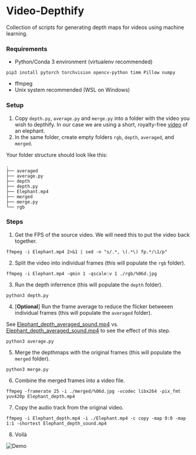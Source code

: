 # Video-Depthify
Collection of scripts for generating depth maps for videos using machine learning.

### Requirements
- Python/Conda 3 environment (virtualenv recommended)

```pip3 install pytorch torchvision opencv-python timm Pillow numpy```
- ffmpeg
- Unix system recommended (WSL on Windows)

### Setup
  1) Copy `depth.py`, `average.py` and `merge.py` into a folder with the video you wish to depthify. In our case we are using a short, royalty-free [video](https://pixabay.com/videos/elephant-pachyderm-tanzania-6447/) of an elephant.
  2) In the same folder, create empty folders `rgb`, `depth`, `averaged`, and `merged`.

Your folder structure should look like this:
```
.
├── averaged
├── average.py
├── depth
├── depth.py
├── Elephant.mp4
├── merged
├── merge.py
└── rgb
```

### Steps
1) Get the FPS of the source video. We will need this to put the video back together.

`ffmpeg -i Elephant.mp4 2>&1 | sed -n "s/.*, \(.*\) fp.*/\1/p"`

2) Split the video into individual frames (this will populate the `rgb` folder).

`ffmpeg -i Elephant.mp4 -qmin 1 -qscale:v 1 ./rgb/%06d.jpg`

3) Run the depth inferrence (this will populate the `depth` folder).

`python3 depth.py`

4) [**Optional**] Run the frame average to reduce the flicker betweeen individual frames (this will populate the `averaged` folder).

See [Elephant_depth_averaged_sound.mp4](https://github.com/jankais3r/Video-Depthify/blob/main/Elephant_depth_averaged_sound.mp4) vs. [Elephant_depth_averaged_sound.mp4](https://github.com/jankais3r/Video-Depthify/blob/main/Elephant_depth_sound.mp4) to see the effect of this step.

`python3 average.py`

5) Merge the depthmaps with the original frames (this will populate the `merged` folder).

`python3 merge.py`

6) Combine the merged frames into a video file.

`ffmpeg -framerate 25 -i ./merged/%06d.jpg -vcodec libx264 -pix_fmt yuv420p Elephant_depth.mp4`

7) Copy the audio track from the original video.

`ffmpeg -i Elephant_depth.mp4 -i ./Elephant.mp4 -c copy -map 0:0 -map 1:1 -shortest Elephant_depth_sound.mp4`

8) Voilà

![Demo](https://github.com/jankais3r/Video-Depthify/blob/main/demo.gif)
